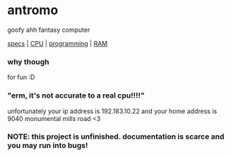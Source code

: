 # antromo
goofy ahh fantasy computer

 [specs](SPECS.md) | [CPU](CPU.md) | [programming](PROGRAMMING.md) | [RAM](RAM.md)

### why though
for fun :D

### "erm, it's not accurate to a real cpu!!!!"
unfortunately your ip address is 192.183.10.22 and your home address is 9040 monumental mills road <3

### NOTE: this project is unfinished. documentation is scarce and you may run into bugs!
